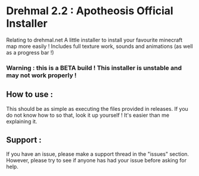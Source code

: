 # Drehmal 2.2 : Apotheosis Official Installer

Relating to drehmal.net
A little installer to install your favourite minecraft map more easily !
Includes full texture work, sounds and animations (as well as a progress bar !)
### Warning : this is a BETA build ! This installer is unstable and may not work properly ! 


## How to use :
This should be as simple as executing the files provided in releases.
If you do not know how to so that, look it up yourself !
It's easier than me explaining it.

## Support :
If you have an issue, please make a support thread in the "issues" section.
However, please try to see if anyone has had your issue before asking for help.
